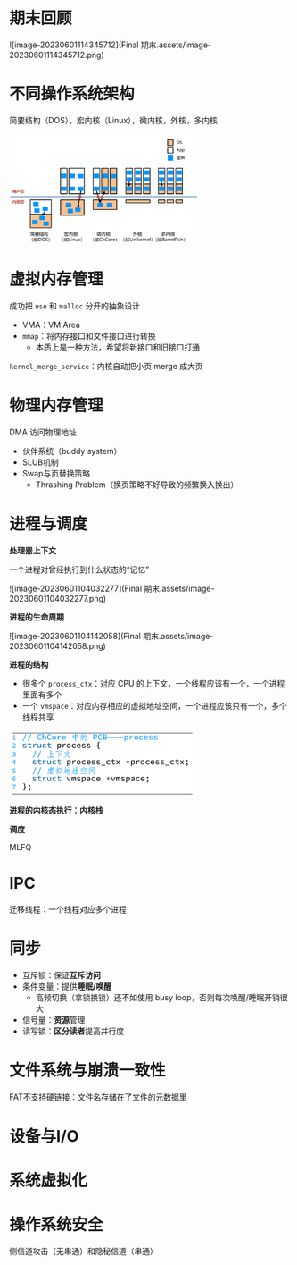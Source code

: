 # 期末回顾

![image-20230601114345712](Final 期末.assets/image-20230601114345712.png)

# 不同操作系统架构

简要结构（DOS），宏内核（Linux），微内核，外核，多内核

<img src="Final 期末.assets/image-20230601100610125.png" alt="image-20230601100610125" style="zoom:33%;" />

# 虚拟内存管理

成功把 `use` 和 `malloc` 分开的抽象设计

- VMA：VM Area
- `mmap`：将内存接口和文件接口进行转换
  - 本质上是一种方法，希望将新接口和旧接口打通

`kernel_merge_service`：内核自动把小页 merge 成大页

# 物理内存管理

DMA 访问物理地址

- 伙伴系统（buddy system）
- SLUB机制
- Swap与页替换策略
  - Thrashing Problem（换页策略不好导致的频繁换入换出）

# 进程与调度

**处理器上下文**

一个进程对曾经执行到什么状态的“记忆”

![image-20230601104032277](Final 期末.assets/image-20230601104032277.png)

**进程的生命周期**

![image-20230601104142058](Final 期末.assets/image-20230601104142058.png)

**进程的结构**

- 很多个 `process_ctx`：对应 CPU 的上下文，一个线程应该有一个，一个进程里面有多个
- 一个 `vmspace`：对应内存相应的虚拟地址空间，一个进程应该只有一个，多个线程共享

<img src="Final 期末.assets/image-20230601104410335.png" alt="image-20230601104410335" style="zoom:33%;" />

**进程的内核态执行：内核栈**

**调度**

MLFQ

# IPC

迁移线程：一个线程对应多个进程

# 同步

- 互斥锁：保证**互斥访问**
- 条件变量：提供**睡眠/唤醒**
  - 高频切换（拿锁换锁）还不如使用 busy loop，否则每次唤醒/睡眠开销很大
- 信号量：**资源**管理
- 读写锁：**区分读者**提高并行度

# 文件系统与崩溃一致性

FAT不支持硬链接：文件名存储在了文件的元数据里

# 设备与I/O

# 系统虚拟化

# 操作系统安全

侧信道攻击（无串通）和隐秘信道（串通）